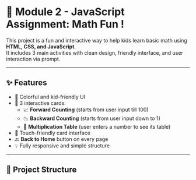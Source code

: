 # 📘 Module 2 - JavaScript Assignment: Math Fun !

This project is a fun and interactive way to help kids learn basic math using **HTML, CSS, and JavaScript**.  
It includes 3 main activities with clean design, friendly interface, and user interaction via prompt.

---

## ✨ Features

- 🎨 Colorful and kid-friendly UI
- 🧠 3 interactive cards:
  - 📈 **Forward Counting** (starts from user input till 100)
  - 📉 **Backward Counting** (starts from user input down to 1)
  - 🧮 **Multiplication Table** (user enters a number to see its table)
- 📱 Touch-friendly card interface
- 🔙 **Back to Home** button on every page
- 💡 Fully responsive and simple structure

---

## 📁 Project Structure


